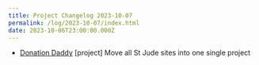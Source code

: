 ```yaml
---
title: Project Changelog 2023-10-07
permalink: /log/2023-10-07/index.html
date: 2023-10-06T23:00:00.000Z
---
```


- [Donation Daddy](https://donationdaddy.rknight.me/) [project] Move all St Jude sites into one single project